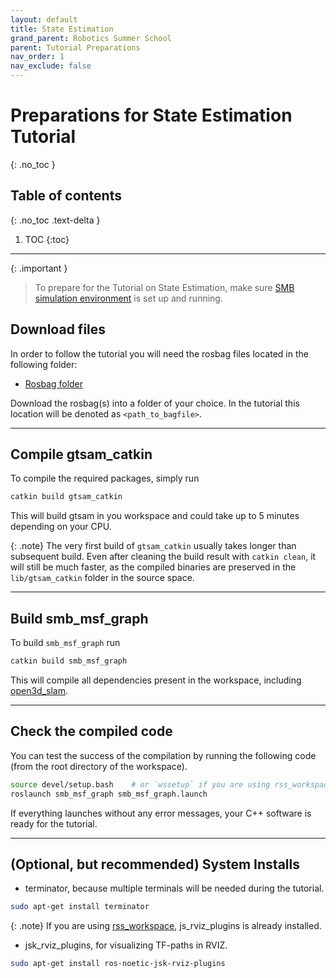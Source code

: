 ```yaml
---
layout: default
title: State Estimation
grand_parent: Robotics Summer School
parent: Tutorial Preparations
nav_order: 1
nav_exclude: false
---
```


# Preparations for State Estimation Tutorial
{: .no_toc }

## Table of contents
{: .no_toc .text-delta }

1. TOC
{:toc}

---

{: .important }
> To prepare for the Tutorial on State Estimation, make sure [SMB simulation environment](../../simulation/setting-up/index.md) is set up and running.

## Download files
In order to follow the tutorial you will need the rosbag files located in the following folder:
  - [Rosbag folder](https://drive.google.com/drive/folders/1wOOfgYPC7JieQTXkpSQL0dHi8cU4xAJL?usp=sharing)

Download the rosbag(s) into a folder of your choice. In the tutorial this location will be denoted as `<path_to_bagfile>`.

---

## Compile gtsam_catkin

To compile the required packages, simply run
```bash
catkin build gtsam_catkin
```
This will build gtsam in you workspace and could take up to 5 minutes depending on your CPU.

{: .note}
The very first build of `gtsam_catkin` usually takes longer than subsequent build. Even after cleaning the build result with `catkin clean`, it will still be much faster, as the compiled binaries are preserved in the `lib/gtsam_catkin` folder in the source space.

---

## Build smb_msf_graph
To build `smb_msf_graph` run
```bash
catkin build smb_msf_graph
```
This will compile all dependencies present in the workspace, including [open3d_slam](#).

---

## Check the compiled code
You can test the success of the compilation by running the following code (from the root directory of the workspace).

```bash
source devel/setup.bash    # or `wssetup` if you are using rss_workspace
roslaunch smb_msf_graph smb_msf_graph.launch
```
If everything launches without any error messages, your C++ software is ready for the tutorial.

---

## (Optional, but recommended) System Installs
* terminator, because multiple terminals will be needed during the tutorial.

```bash
sudo apt-get install terminator
```

{: .note}
If you are using [rss_workspace](../../simulation/setting-up/rss-workspace.md), js_rviz_plugins is already installed.

* jsk_rviz_plugins, for visualizing TF-paths in RVIZ.


```bash
sudo apt-get install ros-noetic-jsk-rviz-plugins
```

